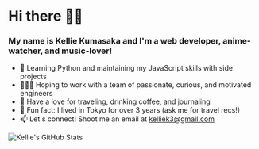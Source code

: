 # Hi there 👋🏻

### My name is Kellie Kumasaka and I'm a web developer, anime-watcher, and music-lover!

- 🌱 Learning Python and maintaining my JavaScript skills with side projects
- 👩🏻‍💻 Hoping to work with a team of passionate, curious, and motivated engineers
- 💜 Have a love for traveling, drinking coffee, and journaling
- 👀 Fun fact: I lived in Tokyo for over 3 years (ask me for travel recs!)
- 📫 Let's connect! Shoot me an email at [kelliek3@gmail.com](mailto:kelliek3@gmail.com)

<img align="left" alt="Kellie's GitHub Stats" src="https://github-readme-stats.vercel.app/api?username=kelliekumasaka&show_icons=true&hide_border=true" />
